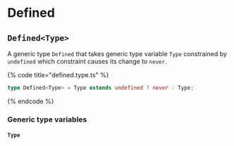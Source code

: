 # Defined

## `Defined<Type>`

A generic type `Defined` that takes generic type variable `Type` constrained by `undefined` which constraint causes its change to `never`.

{% code title="defined.type.ts" %}
```typescript
type Defined<Type> = Type extends undefined ? never : Type;
```
{% endcode %}

### Generic type variables

#### `Type`
